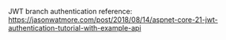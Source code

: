 JWT branch authentication reference: https://jasonwatmore.com/post/2018/08/14/aspnet-core-21-jwt-authentication-tutorial-with-example-api
